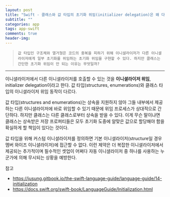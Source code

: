 ```yaml
---  
layout: post  
title: "Swift - 클래스와 값 타입의 초기화 위임(initializer delegation)은 왜 다를까?"  
subtitle: ""  
categories: app
tags: app-swift
comments: true  
header-img: 
---  
```

  
> `값 타입인 구조체와 열거형은 코드의 중복을 피하기 위해 이니셜라이저가 다른 이니셜라이저에게 일부 초기화를 위임하는 초기화 위임을 구현할 수 있다. 하지만 클래스는 간단한 초기화 위임이 안 되는 이유는 무엇일까?`  

---

이니셜라이저에서 다른 이니셜라이저를 호출할 수 있는 것을 **이니셜라이저 위임**, initializer delegation이라고 한다. 값 타입(structures, enumerations)와 클래스 타입의 이니셜라이저 위임 동작이 다르다.

값 타입(structures and enumerations)는 상속을 지원하지 않아 그들 내부에서 제공하는 다른 이니셜라이저에 바로 위임할 수 있기 때문에 위임 프로세스가 상대적으로 간단하다.
하지만 클래스는 다른 클래스로부터 상속을 받을 수 있다. 이게 무슨 말이냐면 클래스는 상속받은 저장 프로퍼티들은 모두 초기화 도중에 알맞은 값으로 할당해야 함을 확실하게 할 책임이 있다는 것이다.

값 타입을 위해 커스텀 이니셜라이저를 정의하면 기본 이니셜라이저(structure일 경우 멤버 와이즈 이니셜라이저)에 접근할 수 없다. 이런 제약은 더 복잡한 이니셜라이저에서 제공되는 추가적이며 필수적인 셋업이 어쩌다 자동
이니셜라이저 중 하나를 사용하는 누군가에 의해 무시되는 상황을 예방한다. 


참고

* https://jusung.gitbook.io/the-swift-language-guide/language-guide/14-initialization
* https://docs.swift.org/swift-book/LanguageGuide/Initialization.html
